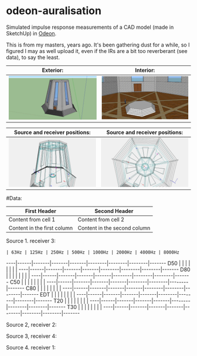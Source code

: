 # odeon-auralisation

Simulated impulse response measurements of a CAD model (made in SketchUp) in [Odeon](https://odeon.dk/).

This is from my masters, years ago. It's been gathering dust for a while, so I figured I may as well upload it, even if the IRs are a bit too reverberant (see data), to say the least.

Exterior:                      | Interior:
:-----------------------------:|:-----------------------------:
![](images/exterior.png)       | ![](images/interior.png)

Source and receiver positions: | Source and receiver positions:
:-----------------------------:|:-----------------------------:
![](images/positions_01.jpg)   | ![](images/positions_02.jpg)

#Data:

First Header | Second Header
------------ | -------------
Content from cell 1 | Content from cell 2
Content in the first column | Content in the second column

Source 1. receiver 3:

    | 63Hz | 125Hz | 250Hz | 500Hz | 1000Hz | 2000Hz | 4000Hz | 8000Hz
----|------|-------|-------|-------|--------|--------|--------|-------
D50 |      |       |       |       |        |        |        |
----|------|-------|-------|-------|--------|--------|--------|-------
D80 |      |       |       |       |        |        |        |
----|------|-------|-------|-------|--------|--------|--------|-------
C50 |      |       |       |       |        |        |        |
----|------|-------|-------|-------|--------|--------|--------|-------
C80 |      |       |       |       |        |        |        |
----|------|-------|-------|-------|--------|--------|--------|-------
EDT |      |       |       |       |        |        |        |
----|------|-------|-------|-------|--------|--------|--------|-------
T20 |      |       |       |       |        |        |        |
----|------|-------|-------|-------|--------|--------|--------|-------
T30 |      |       |       |       |        |        |        |
----|------|-------|-------|-------|--------|--------|--------|-------

Source 2, receiver 2:

Source 3, receiver 4:

Source 4. receiver 1: